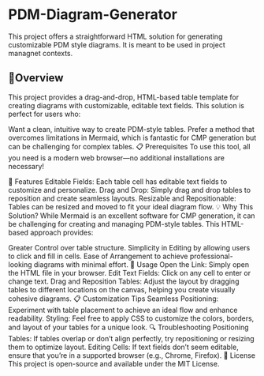 # PDM-Diagram-Generator
This project offers a straightforward HTML solution for generating customizable PDM style diagrams. It is meant to be used in project managnet contexts.

## 🌟Overview
This project provides a drag-and-drop, HTML-based table template for creating diagrams with customizable, editable text fields. This solution is perfect for users who:

Want a clean, intuitive way to create PDM-style tables.
Prefer a method that overcomes limitations in Mermaid, which is fantastic for CMP generation but can be challenging for complex tables.
📋 Prerequisites
To use this tool, all you need is a modern web browser—no additional installations are necessary!

🚀 Features
Editable Fields: Each table cell has editable text fields to customize and personalize.
Drag and Drop: Simply drag and drop tables to reposition and create seamless layouts.
Resizable and Repositionable: Tables can be resized and moved to fit your ideal diagram flow.
💡 Why This Solution?
While Mermaid is an excellent software for CMP generation, it can be challenging for creating and managing PDM-style tables. This HTML-based approach provides:

Greater Control over table structure.
Simplicity in Editing by allowing users to click and fill in cells.
Ease of Arrangement to achieve professional-looking diagrams with minimal effort.
🚦 Usage
Open the Link: Simply open the HTML file in your browser.
Edit Text Fields: Click on any cell to enter or change text.
Drag and Reposition Tables: Adjust the layout by dragging tables to different locations on the canvas, helping you create visually cohesive diagrams.
📋 Customization Tips
Seamless Positioning: Experiment with table placement to achieve an ideal flow and enhance readability.
Styling: Feel free to apply CSS to customize the colors, borders, and layout of your tables for a unique look.
🔍 Troubleshooting
Positioning Tables: If tables overlap or don’t align perfectly, try repositioning or resizing them to optimize layout.
Editing Cells: If text fields don’t seem editable, ensure that you’re in a supported browser (e.g., Chrome, Firefox).
📜 License
This project is open-source and available under the MIT License.
